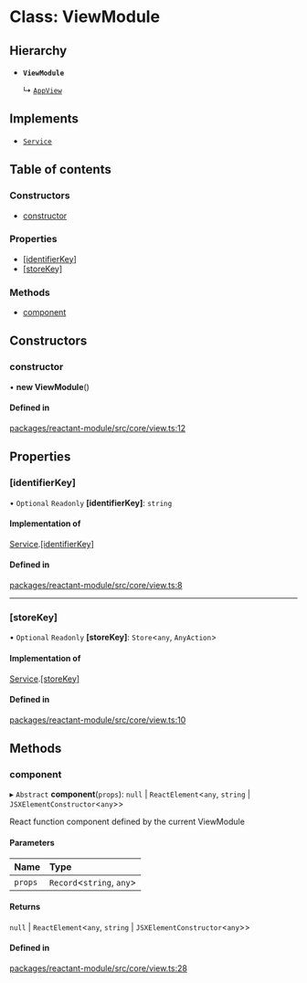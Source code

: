 # Class: ViewModule

## Hierarchy

- **`ViewModule`**

  ↳ [`AppView`](AppView.md)

## Implements

- [`Service`](../interfaces/Service.md)

## Table of contents

### Constructors

- [constructor](ViewModule.md#constructor)

### Properties

- [[identifierKey]](ViewModule.md#[identifierkey])
- [[storeKey]](ViewModule.md#[storekey])

### Methods

- [component](ViewModule.md#component)

## Constructors

### constructor

• **new ViewModule**()

#### Defined in

[packages/reactant-module/src/core/view.ts:12](https://github.com/unadlib/reactant/blob/53894a85/packages/reactant-module/src/core/view.ts#L12)

## Properties

### [identifierKey]

• `Optional` `Readonly` **[identifierKey]**: `string`

#### Implementation of

[Service](../interfaces/Service.md).[[identifierKey]](../interfaces/Service.md#[identifierkey])

#### Defined in

[packages/reactant-module/src/core/view.ts:8](https://github.com/unadlib/reactant/blob/53894a85/packages/reactant-module/src/core/view.ts#L8)

___

### [storeKey]

• `Optional` `Readonly` **[storeKey]**: `Store`<`any`, `AnyAction`\>

#### Implementation of

[Service](../interfaces/Service.md).[[storeKey]](../interfaces/Service.md#[storekey])

#### Defined in

[packages/reactant-module/src/core/view.ts:10](https://github.com/unadlib/reactant/blob/53894a85/packages/reactant-module/src/core/view.ts#L10)

## Methods

### component

▸ `Abstract` **component**(`props`): ``null`` \| `ReactElement`<`any`, `string` \| `JSXElementConstructor`<`any`\>\>

React function component defined by the current ViewModule

#### Parameters

| Name | Type |
| :------ | :------ |
| `props` | `Record`<`string`, `any`\> |

#### Returns

``null`` \| `ReactElement`<`any`, `string` \| `JSXElementConstructor`<`any`\>\>

#### Defined in

[packages/reactant-module/src/core/view.ts:28](https://github.com/unadlib/reactant/blob/53894a85/packages/reactant-module/src/core/view.ts#L28)
